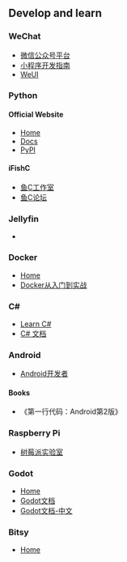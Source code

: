 ## Develop and learn
### WeChat
- [微信公众号平台](https://mp.weixin.qq.com/)
- [小程序开发指南](https://developers.weixin.qq.com/ebook?action=get_post_info&docid=0008aeea9a8978ab0086a685851c0a)
- [WeUI](https://weui.io/)

### Python
#### Official Website
- [Home](https://www.python.org)
- [Docs](https://docs.python.org/3/)
- [PyPI](https://pypi.org)

#### iFishC
- [鱼C工作室](https://ilovefishc.com)
- [鱼C论坛](https://fishc.com.cn)

### Jellyfin
- [](ß)
### Docker
- [Home]()
- [Docker从入门到实战](https://yeasy.gitbook.io/docker_practice/)
### C#
- [Learn C#](https://dotnet.microsoft.com/en-us/learn/csharp)
- [C# 文档](https://docs.microsoft.com/zh-cn/dotnet/csharp/)

### Android
- [Android开发者](https://developer.android.com/about/versions?hl=zh-cn)
#### Books
- 《第一行代码：Android第2版》
### Raspberry Pi
- [树莓派实验室](https://shumeipai.nxez.com/)
### Godot
- [Home](https://godotengine.org/)
- [Godot文档](https://docs.godotengine.org/)
- [Godot文档-中文](https://docs.godotengine.org/zh_CN/latest/index.html#)

### Bitsy
- [Home](https://ledoux.itch.io/bitsy)
